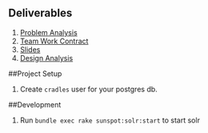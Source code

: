 ## Deliverables
1. [Problem Analysis](https://github.com/6170/cradles/blob/master/deliverables/problem-analysis.md)
2. [Team Work Contract](https://github.com/6170/cradles/blob/master/deliverables/team-work.md)
3. [Slides](http://6170.github.com/cradles/)
4. [Design Analysis](https://github.com/6170/cradles/blob/master/deliverables/design-analysis.md)

##Project Setup
1. Create ```cradles``` user for your postgres db.

##Development
1. Run ```bundle exec rake sunspot:solr:start``` to start solr